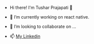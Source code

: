 - Hi there! I'm Tushar Prajapati 👋

- 🌱 I’m currently working on react native.
- 💞️ I’m looking to collaborate on ...
- 📫 [My Linkedin](https://www.linkedin.com/in/tushar-prajapati-531002161/)

<!---
tusharprajapati8888/tusharprajapati8888 is a ✨ special ✨ repository because its `README.md` (this file) appears on your GitHub profile.
You can click the Preview link to take a look at your changes.
--->
